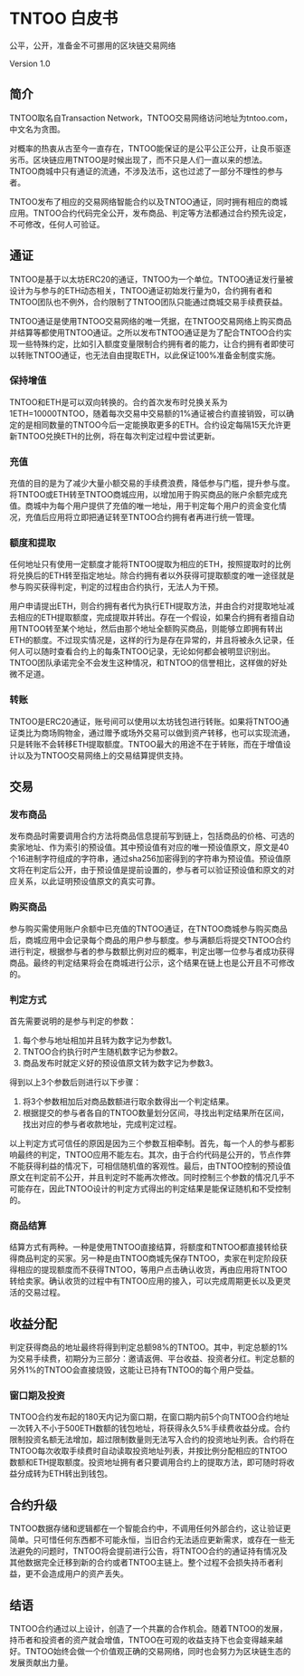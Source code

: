 # TNTOO 白皮书

公平，公开，准备金不可挪用的区块链交易网络

Version 1.0


## 简介

TNTOO取名自Transaction Network，TNTOO交易网络访问地址为tntoo.com，中文名为贪图。

对概率的热衷从古至今一直存在，TNTOO能保证的是公平公正公开，让良币驱逐劣币。区块链应用TNTOO是时候出现了，而不只是人们一直以来的想法。TNTOO商城中只有通证的流通，不涉及法币，这也过滤了一部分不理性的参与者。

TNTOO发布了相应的交易网络智能合约以及TNTOO通证，同时拥有相应的商城应用。TNTOO合约代码完全公开，发布商品、判定等方法都通过合约预先设定，不可修改，任何人可验证。


## 通证

TNTOO是基于以太坊ERC20的通证，TNTOO为一个单位。TNTOO通证发行量被设计为与参与的ETH动态相关，TNTOO通证初始发行量为0，合约拥有者和TNTOO团队也不例外，合约限制了TNTOO团队只能通过商城交易手续费获益。

TNTOO通证是使用TNTOO交易网络的唯一凭据，在TNTOO交易网络上购买商品并结算等都使用TNTOO通证。之所以发布TNTOO通证是为了配合TNTOO合约实现一些特殊约定，比如引入额度变量限制合约拥有者的能力，让合约拥有者即使可以转账TNTOO通证，也无法自由提取ETH，以此保证100%准备金制度实施。

### 保持增值

TNTOO和ETH是可以双向转换的。合约首次发布时兑换关系为1ETH=10000TNTOO，随着每次交易中交易额的1%通证被合约直接销毁，可以确定的是相同数量的TNTOO今后一定能换取更多的ETH。合约设定每隔15天允许更新TNTOO兑换ETH的比例，将在每次判定过程中尝试更新。

### 充值

充值的目的是为了减少大量小额交易的手续费浪费，降低参与门槛，提升参与度。将TNTOO或ETH转至TNTOO商城应用，以增加用于购买商品的账户余额完成充值。商城中为每个用户提供了充值的唯一地址，用于判定每个用户的资金变化情况，充值后应用将立即把通证转至TNTOO合约拥有者再进行统一管理。

### 额度和提取

任何地址只有使用一定额度才能将TNTOO提取为相应的ETH，按照提取时的比例将兑换后的ETH转至指定地址。除合约拥有者以外获得可提取额度的唯一途径就是参与购买获得判定，判定的过程由合约执行，无法人为干预。

用户申请提出ETH，则合约拥有者代为执行ETH提取方法，并由合约对提取地址减去相应的ETH提取额度，完成提取并转出。存在一个假设，如果合约拥有者擅自动用TNTOO转至某个地址，然后由那个地址全额购买商品，则能够立即拥有转出ETH的额度。不过现实情况是，这样的行为是存在异常的，并且将被永久记录，任何人可以随时查看合约上的每条TNTOO记录，无论如何都会被明显识别出。TNTOO团队承诺完全不会发生这种情况，和TNTOO的信誉相比，这样做的好处微不足道。

### 转账

TNTOO是ERC20通证，账号间可以使用以太坊钱包进行转账。如果将TNTOO通证类比为商场购物金，通过赠予或场外交易可以做到资产转移，也可以实现流通，只是转账不会转移ETH提取额度。TNTOO最大的用途不在于转账，而在于增值设计以及为TNTOO交易网络上的交易结算提供支持。


## 交易

### 发布商品

发布商品时需要调用合约方法将商品信息提前写到链上，包括商品的价格、可选的卖家地址、作为索引的预设值。其中预设值有对应的唯一预设值原文，原文是40个16进制字符组成的字符串，通过sha256加密得到的字符串为预设值。预设值原文将在判定后公开，由于预设值是提前设置的，参与者可以验证预设值和原文的对应关系，以此证明预设值原文的真实可靠。

### 购买商品

参与购买需使用账户余额中已充值的TNTOO通证，在TNTOO商城参与购买商品后，商城应用中会记录每个商品的用户参与额度。参与满额后将提交TNTOO合约进行判定，根据参与者的参与数额比例对应的概率，判定出哪一位参与者成功获得商品。最终的判定结果将会在商城进行公示，这个结果在链上也是公开且不可修改的。

### 判定方式

首先需要说明的是参与判定的参数：
1. 每个参与地址相加并且转为数字记为参数1。
2. TNTOO合约执行时产生随机数字记为参数2。
3. 商品发布时就定义好的预设值原文转为数字记为参数3。

得到以上3个参数后则进行以下步骤：
1. 将3个参数相加后对商品数额进行取余数得出一个判定结果。
2. 根据提交的参与者各自的TNTOO数量划分区间，寻找出判定结果所在区间，找出对应的参与者收款地址，完成判定过程。

以上判定方式可信任的原因是因为三个参数互相牵制。首先，每一个人的参与都影响最终的判定，TNTOO应用不能左右。其次，由于合约代码是公开的，节点作弊不能获得利益的情况下，可相信随机值的客观性。最后，由TNTOO控制的预设值原文在判定前不公开，并且判定时不能再次修改。同时控制三个参数的情况几乎不可能存在，因此TNTOO设计的判定方式得出的判定结果是能保证随机和不受控制的。

### 商品结算

结算方式有两种。一种是使用TNTOO直接结算，将额度和TNTOO都直接转给获得商品判定的买家。另一种是由TNTOO商城先保存TNTOO，卖家在判定阶段获得相应的提现额度而不获得TNTOO，等用户点击确认收货，再由应用将TNTOO转给卖家。确认收货的过程中有TNTOO应用的接入，可以完成周期更长以及更灵活的交易过程。


## 收益分配

判定获得商品的地址最终将得到判定总额98%的TNTOO。其中，判定总额的1%为交易手续费，初期分为三部分：邀请返佣、平台收益、投资者分红。判定总额的另外1%的TNTOO会直接烧毁，这能让已持有TNTOO的每个用户受益。

### 窗口期及投资

TNTOO合约发布起的180天内记为窗口期，在窗口期内前5个向TNTOO合约地址一次转入不小于500ETH数额的钱包地址，将获得永久5%手续费收益分成。合约限制投资名额无法增加，超过限制数量则无法写入合约的投资地址列表。合约将在TNTOO每次收取手续费时自动读取投资地址列表，并按比例分配相应的TNTOO数额和ETH提取额度。投资地址拥有者只要调用合约上的提取方法，即可随时将收益分成转为ETH转出到钱包。


## 合约升级

TNTOO数据存储和逻辑都在一个智能合约中，不调用任何外部合约，这让验证更简单。只可惜任何东西都不可能永恒，当旧合约无法适应更新需求，或存在一些无法避免的问题时，TNTOO将会提前进行公告，将TNTOO合约的通证持有情况及其他数据完全迁移到新的合约或者TNTOO主链上。整个过程不会损失持币者利益，更不会造成用户的资产丢失。


## 结语

TNTOO合约通过以上设计，创造了一个共赢的合作机会。随着TNTOO的发展，持币者和投资者的资产就会增值，TNTOO在可观的收益支持下也会变得越来越好。TNTOO始终会做一个价值观正确的交易网络，同时也会努力为区块链生态的发展贡献出力量。

